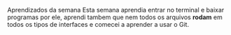 Aprendizados da semana
Esta semana aprendia entrar no terminal e baixar programas por ele, aprendi tambem que nem todos os arquivos **rodam** em todos os tipos de interfaces e comecei a aprender a usar o Git.
